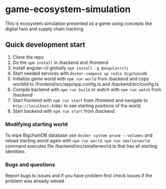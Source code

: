 # game-ecosystem-simulation

This is ecosystem simulation presented as a game using concepts like digital twin and supply chain tracking.

## Quick development start

1. Clone the repo
2. Do the ```npm install``` in /backend and /frontend
3. Install angular-cli globally ```npm install -g @angular/cli```
4. Start needed services with ```docker-compose up redis bigchaindb```
5. Initialize game world with ```npm run world``` from /backend and copy worldId to /frontend/src/app/app.config.ts and /backend/src/config.ts
6. Compile backend with ```npm run build``` or watch with ```npm run watch``` from /backend
7. Start frontend with ```npm run start``` from /frontend and navigate to ```http://localhost:4200/``` to see starting positions of the world.
8. Start backend with ```npm run start``` from /backend

### Modifying starting world

To wipe BigchainDB database use ```docker system prune --volumes``` and reload starting world again with ```npm run world```.
```npm run smallerworld``` command executes file /backend/src/smallerworld.ts that has all starting identities.

### Bugs and questions

Report bugs to issues and if you have problem first check issues if the problem was already solved.
